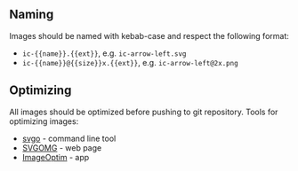 ## Naming

Images should be named with kebab-case and respect the following format:

  * `ic-{{name}}.{{ext}}`, e.g. `ic-arrow-left.svg`
  * `ic-{{name}}@{{size}}x.{{ext}}`, e.g. `ic-arrow-left@2x.png`

## Optimizing

All images should be optimized before pushing to git repository.
Tools for optimizing images:

* [svgo](https://github.com/svg/svgo) - command line tool
* [SVGOMG](https://jakearchibald.github.io/svgomg/) - web page
* [ImageOptim](https://imageoptim.com/mac) - app
